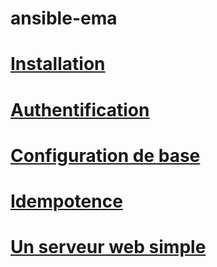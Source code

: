 # ansible-ema


# [Installation](https://github.com/ErrorUnknow/ansible-ema/blob/main/Installation.md)
# [Authentification](https://github.com/ErrorUnknow/ansible-ema/blob/main/Authentification.md)
# [Configuration de base](https://github.com/ErrorUnknow/ansible-ema/blob/main/Configuration%20de%20base.md)
# [Idempotence](https://github.com/ErrorUnknow/ansible-ema/blob/main/Idempotence.md)
# [Un serveur web simple](https://github.com/ErrorUnknow/ansible-ema/blob/main/Un%20serveur%20web%20simple.md)


